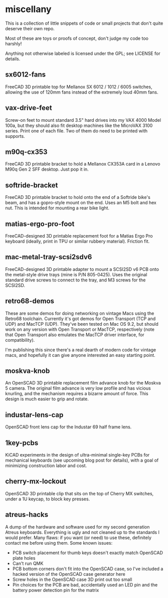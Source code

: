 miscellany
==========

This is a collection of little snippets of code or small projects that don't quite deserve their own repo.

Most of these are toys or proofs of concept, don't judge my code too harshly!

Anything not otherwise labeled is licensed under the GPL; see LICENSE for details.

sx6012-fans
-----------
FreeCAD 3D printable top for Mellanox SX 6012 / 1012 / 6005 switches, allowing the use of 120mm fans instead of the extremely loud 40mm fans.

vax-drive-feet
--------------
Screw-on feet to mount standard 3.5" hard drives into my VAX 4000 Model 100a, but they should also fit desktop machines like the MicroVAX 3100 series.  Print one of each file.  Two of them do need to be printed with supports.

m90q-cx353
----------
FreeCAD 3D printable bracket to hold a Mellanox CX353A card in a Lenovo M90q Gen 2 SFF desktop.  Just pop it in.

softride-bracket
----------------
FreeCAD 3D printable bracket to hold onto the end of a Softride bike's beam, and has a gopro-style mount on the end.  Uses an M5 bolt and hex nut.  This is intended for mounting a rear bike light.

matias-ergo-pro-foot
--------------------
FreeCAD-designed 3D printable replacement foot for a Matias Ergo Pro keyboard (ideally, print in TPU or similar rubbery material).  Friction fit.

mac-metal-tray-scsi2sdv6
------------------------
FreeCAD-designed 3D printable adapter to mount a SCSI2SD v6 PCB onto the metal-style drive trays (mine is P/N 805-0425).  Uses the original standard drive screws to connect to the tray, and M3 screws for the SCSI2SD.

retro68-demos
-------------
These are some demos for doing networking on vintage Macs using the Retro68 toolchain.  Currently it's got demos for Open Transport (TCP and UDP) and MacTCP (UDP).  They've been tested on Mac OS 9.2, but should work on any version with Open Transport or MacTCP, respectively (note that Open Transport also emulates the MacTCP driver interface, for compatibility).

I'm publishing this since there's a real dearth of modern code for vintage macs, and hopefully it can give anyone interested an easy starting point.

moskva-knob
-----------
An OpenSCAD 3D printable replacement film advance knob for the Moskva 5 camera.  The original film advance is very low profile and has vicious knurling, and the mechanism requires a bizarre amount of force.  This design is much easier to grip and rotate.

industar-lens-cap
-----------------
OpenSCAD front lens cap for the Industar 69 half frame lens.

1key-pcbs
---------
KiCAD experiments in the design of ultra-minimal single-key PCBs for mechanical keyboards (see upcoming blog post for details), with a goal of minimizing construction labor and cost.

cherry-mx-lockout
-----------------
OpenSCAD 3D printable clip that sits on the top of Cherry MX switches, under a 1U keycap, to block key presses.

atreus-hacks
------------
A dump of the hardware and software used for my second generation Atreus keyboards.  Everything is ugly and not cleaned up to the standards I would prefer.  Many flaws: if you want (or need) to use these, definitely contact me before using them.  Some known issues:

* PCB switch placement for thumb keys doesn't exactly match OpenSCAD plate holes
* Can't run QMK
* PCB bottom corners don't fit into the OpenSCAD case, so I've included a hacked version of the OpenSCAD case generator here
* Screw holes in the OpenSCAD case 3D print out too small
* Pin choices for the PCB are bad, accidentally used an LED pin and the battery power detection pin for the matrix

